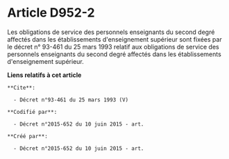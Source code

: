 # Article D952-2

Les obligations de service des personnels enseignants du second degré affectés dans les établissements d'enseignement
supérieur sont fixées par le décret n° 93-461 du 25 mars 1993 relatif aux obligations de service des personnels enseignants
du second degré affectés dans les établissements d'enseignement supérieur.

**Liens relatifs à cet article**

	**Cite**:

	  - Décret n°93-461 du 25 mars 1993 (V)

	**Codifié par**:

	  - Décret n°2015-652 du 10 juin 2015 - art.

	**Créé par**:

	  - Décret n°2015-652 du 10 juin 2015 - art.
